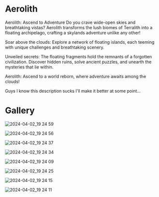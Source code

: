 # Aerolith


Aerolith: Ascend to Adventure
Do you crave wide-open skies and breathtaking vistas? Aerolith transforms the lush biomes of Terralith into a floating archipelago, crafting a skylands adventure unlike any other!

Soar above the clouds: Explore a network of floating islands, each teeming with unique challenges and breathtaking scenery.

Unveiled secrets: The floating fragments hold the remnants of a forgotten civilization. Discover hidden ruins, solve ancient puzzles, and unearth the mysteries that lie within.

Aerolith: Ascend to a world reborn, where adventure awaits among the clouds!

Guys I know this description sucks I'll make it better at some point...

# Gallery
![2024-04-02_19 24 59](https://github.com/ly-nxs/aerolith/assets/141514340/20a17317-8473-4dad-b378-442c7cc1d932)

![2024-04-02_19 24 56](https://github.com/ly-nxs/aerolith/assets/141514340/a78a9a0e-2136-4a2a-9db1-ea8591d16dec)

![2024-04-02_19 24 37](https://github.com/ly-nxs/aerolith/assets/141514340/892d2a1d-4c85-495f-a209-a148a9e4240f)

![2024-04-02_19 24 34](https://github.com/ly-nxs/aerolith/assets/141514340/7a21e8ec-ba08-41b4-8feb-322195d6de48)

![2024-04-02_19 24 09](https://github.com/ly-nxs/aerolith/assets/141514340/17a53581-4aa1-43fd-872f-9e4b95e8cfd5)

![2024-04-02_19 24 25](https://github.com/ly-nxs/aerolith/assets/141514340/4bbf6b9a-6929-42d9-a4e3-dc62ba5b6f30)

![2024-04-02_19 24 15](https://github.com/ly-nxs/aerolith/assets/141514340/9b1876dc-5685-4d56-8d89-2613877be1d4)

![2024-04-02_19 24 11](https://github.com/ly-nxs/aerolith/assets/141514340/4744df64-c3c0-4347-8650-600b1220ecf2)

